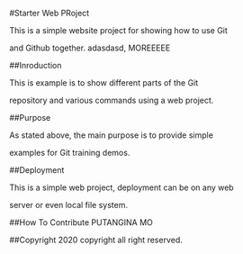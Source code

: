 #Starter Web PRoject



This is a simple website project for showing how to use Git 

and Github together. adasdasd, MOREEEEE

##Inroduction

This is example is to show different parts of the Git 

repository and various commands using a web project.


##Purpose

As stated above, the main purpose is to provide simple 

examples for Git training demos.


##Deployment

This is a simple web project, deployment can be on any web 

server or even local file system.


##How To Contribute
	PUTANGINA MO

##Copyright
2020 copyright all right reserved.
